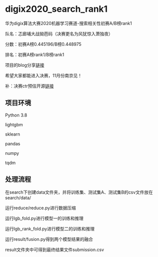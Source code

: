 # digix2020_search_rank1
华为digix算法大赛2020机器学习赛道-搜索相关性初赛A/B榜rank1

队名：忑廊埔大战拗芭码（决赛更名为风犹惊入萧独夜）

分数：初赛A榜0.445196/B榜0.448975

排名：初赛A榜rank1/B榜rank1

项目的blog分享[链接](https://blog.csdn.net/weixin_40174982/article/details/108880726)

希望大家都能进入决赛，11月份南京见！

补：决赛ctr预估开源[链接](https://github.com/digix2020/digix2020_ctr_rank1)

## 项目环境

Python 3.8

lightgbm

sklearn

pandas

numpy

tqdm

## 处理流程

在search下创建data文件夹，并将训练集、测试集A、测试集B的csv文件放在search/data/

运行reduce/reduce.py进行数据压缩

运行lgb_fold.py进行模型一的训练和推理

运行lgb_rank_fold.py进行模型二的训练和推理

运行result/fusion.py得到两个模型结果的融合

result文件夹中可得到最终结果文件submission.csv
